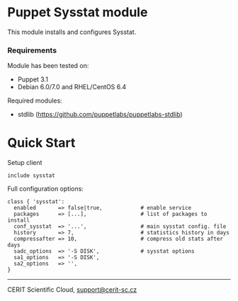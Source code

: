 # Puppet Sysstat module

This module installs and configures Sysstat.

### Requirements

Module has been tested on:

* Puppet 3.1
* Debian 6.0/7.0 and RHEL/CentOS 6.4

Required modules:

* stdlib (https://github.com/puppetlabs/puppetlabs-stdlib)

# Quick Start

Setup client

    include sysstat

Full configuration options:

    class { 'sysstat':
      enabled       => false|true,            # enable service
      packages      => [...],                 # list of packages to install
      conf_sysstat  => '...',                 # main sysstat config. file
      history       => 7,                     # statistics history in days
      compressafter => 10,                    # compress old stats after days
      sadc_options  => '-S DISK',             # sysstat options
      sa1_options   => '-S DISK',
      sa2_options   => '',
    }

***

CERIT Scientific Cloud, <support@cerit-sc.cz>
